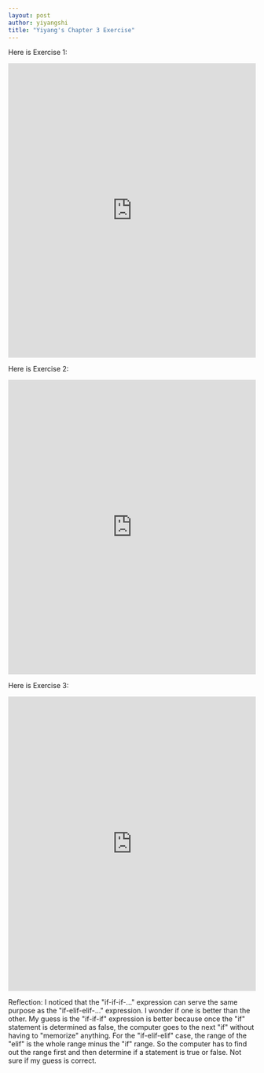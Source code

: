 ```yaml
---
layout: post
author: yiyangshi
title: "Yiyang's Chapter 3 Exercise"
---
```


Here is Exercise 1:
<iframe src="https://trinket.io/embed/python/5dc5a59fd2" width="100%" height="600" frameborder="0" marginwidth="0" marginheight="0" allowfullscreen></iframe>

Here is Exercise 2:
<iframe src="https://trinket.io/embed/python/bcd1999d91" width="100%" height="600" frameborder="0" marginwidth="0" marginheight="0" allowfullscreen></iframe>

Here is Exercise 3:
<iframe src="https://trinket.io/embed/python/ab5360f1cc" width="100%" height="600" frameborder="0" marginwidth="0" marginheight="0" allowfullscreen></iframe>

Reflection:
I noticed that the "if-if-if-..." expression can serve the same purpose as the "if-elif-elif-..." expression. I wonder if one is better than the other. My guess is the "if-if-if" expression is better because once the "if" statement is determined as false, the computer goes to the next "if" without having to "memorize" anything. For the "if-elif-elif" case, the range of the "elif" is the whole range minus the "if" range. So the computer has to find out the range first and then determine if a statement is true or false. Not sure if my guess is correct.
